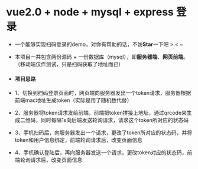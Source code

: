 # vue2.0 + node + mysql + express 登录

- 一个能够实现扫码登录的demo，对你有帮助的话，不妨**Star**一下吧 >.< ~

- 本项目一共包含两份源码 + 一份数据库（mysql），即**服务器端**、**网页前端**。（移动端仅作测试，只是扫码获取了地址而已）

- #### 项目思路

- 1、切换到扫码登录页面时，网页端向服务器发出一个token请求，服务器根据前端mac地址生成token（实际是用了随机数代替）

- 2、服务器将token请求发给前端，前端把token拼接上地址，通过qrcode来生成二维码，同时每隔1s向后端发送轮询请求，请求这个token所对应的状态码

- 3、手机扫码后，向服务器发出一个请求，更改了token所对应的状态码，并将token和用户信息绑定，前端轮询请求后，改变页面信息

- 4、手机确认登陆后，再向服务器发送一个请求，更改token对应的状态码，前端轮询请求后，改变页面信息

